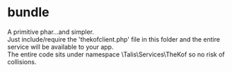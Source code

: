 bundle
======

A primitive phar...and simpler.  
Just include/require the 'thekofclient.php' file in this folder and the entire  
service will be available to your app.  
The entire code sits under namespace \Talis\Services\TheKof
so no risk of collisions.
 